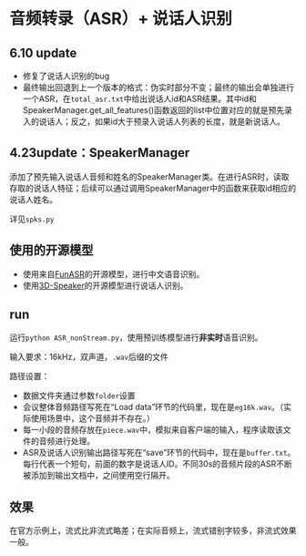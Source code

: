 # 音频转录（ASR）+ 说话人识别

## 6.10 update
- 修复了说话人识别的bug
- 最终输出回退到上一个版本的格式：伪实时部分不变；最终的输出会单独进行一个ASR，在```total_asr.txt```中给出说话人id和ASR结果。其中id和SpeakerManager.get_all_features()函数返回的list中位置对应的就是预先录入的说话人；反之，如果id大于预录入说话人列表的长度，就是新说话人。

## 4.23update：SpeakerManager
添加了预先输入说话人音频和姓名的SpeakerManager类。在进行ASR时，读取存取的说话人特征；后续可以通过调用SpeakerManager中的函数来获取id相应的说话人姓名。

详见```spks.py```

## 使用的开源模型
- 使用来自[FunASR](https://github.com/modelscope/FunASR/blob/main/README_zh.md)的开源模型，进行中文语音识别。
- 使用[3D-Speaker](https://github.com/alibaba-damo-academy/3D-Speaker)的开源模型进行说话人识别。

## run
运行```python ASR_nonStream.py```，使用预训练模型进行**非实时**语音识别。

输入要求：16kHz，双声道，```.wav```后缀的文件

路径设置：
- 数据文件夹通过参数```folder```设置
- 会议整体音频路径写死在“Load data”环节的代码里，现在是```eg16k.wav```。（实际使用场景中，这个音频并不存在。）
- 每一小段的音频存放在```piece.wav```中，模拟来自客户端的输入，程序读取该文件的音频进行处理。
- ASR及说话人识别输出路径写死在“save”环节的代码中，现在是```buffer.txt```。每行代表一个短句，前面的数字是说话人ID。不同30s的音频片段的ASR不断被添加到输出文档中，之间使用空行隔开。


## 效果
在官方示例上，流式比非流式略差；在实际音频上，流式错别字较多，非流式效果一般。
